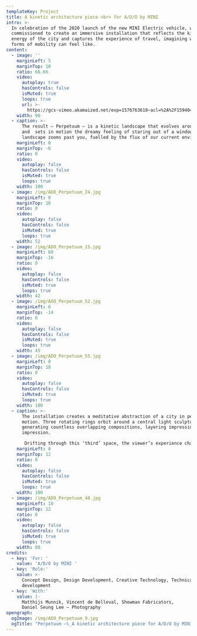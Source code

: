 ```yaml
---
templateKey: Project
title: A kinetic architecture piece <br> for A/D/O by MINI
intro: >-
  In celebration of the 2020 launch of the new MINI Electric vehicle, we were
  commissioned to create an immersive installation that reflects the kinetic
  energy of the city and captures the experience of travel, imagining what new
  forms of mobility can feel like.
content:
  - image: ''
    marginLeft: 5
    marginTop: 10
    ratio: 66.66
    video:
      autoplay: true
      hasControls: false
      isMuted: true
      loops: true
      url: >-
        https://gcs-vimeo.akamaized.net/exp=1576763618~acl=%2A%2F1594044209.mp4%2A~hmac=421187eaf7af3d7961013d24a8c74a1d79bcbf0dbdab61a6f8dfc9cf9e70d5f0/vimeo-prod-skyfire-std-us/01/1087/15/380435512/1594044209.mp4
    width: 90
  - caption: >-
      The result – Perpetuum – is a kinetic landscape that evolves around you
      and  sets in motion the dreamy feeling of staring out of a window as the
      landscape zooms past you, fuelled by the flux of our current environment.
    marginLeft: 0
    marginTop: -6
    ratio: 0
    video:
      autoplay: false
      hasControls: false
      isMuted: true
      loops: true
    width: 100
  - image: /img/ADO_Perpetuum_24.jpg
    marginLeft: 0
    marginTop: 10
    ratio: 0
    video:
      autoplay: false
      hasControls: false
      isMuted: true
      loops: true
    width: 52
  - image: /img/ADO_Perpetuum_15.jpg
    marginLeft: 60
    marginTop: -16
    ratio: 0
    video:
      autoplay: false
      hasControls: false
      isMuted: true
      loops: true
    width: 42
  - image: /img/ADO_Perpetuum_52.jpg
    marginLeft: 6
    marginTop: -14
    ratio: 0
    video:
      autoplay: false
      hasControls: false
      isMuted: true
      loops: true
    width: 45
  - image: /img/ADO_Perpetuum_55.jpg
    marginLeft: 0
    marginTop: 18
    ratio: 0
    video:
      autoplay: false
      hasControls: false
      isMuted: true
      loops: true
    width: 100
  - caption: >-
      The installation creates a meditative abstraction of a city in perpetual
      motion. Three rotating rings orbit around a central light sculpture,
      generating countless overlapping compositions, layering impression over
      impression.

       Drifting through this ‘third’ space, the viewer’s experience changes from moment to moment, enhanced by an ambient patchwork of urban sounds.
    marginLeft: 0
    marginTop: 12
    ratio: 0
    video:
      autoplay: false
      hasControls: false
      isMuted: true
      loops: true
    width: 100
  - image: /img/ADO_Perpetuum_40.jpg
    marginLeft: 10
    marginTop: 12
    ratio: 0
    video:
      autoplay: false
      hasControls: false
      isMuted: true
      loops: true
    width: 80
credits:
  - key: 'For: '
    value: 'A/D/O by MINI '
  - key: 'Role:'
    value: >-
      Concept Design, Design Development, Creative Technology, Technical
      development
  - key: 'With:'
    value: |-
      Matthijs Munnik, Vincent de Belleval, Showman Fabricators, 
      Daniel Seung Lee – Photography
opengraph:
  ogImage: /img/ADO_Perpetuum_9.jpg
  ogTitle: "Perpetuum –\_A kinetic architecture piece for A/D/O by MINI"
---
```


